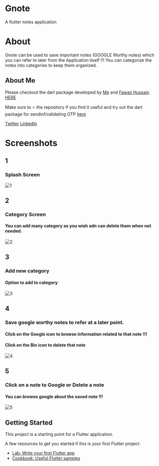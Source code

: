 # Gnote

A flutter notes application

# About 

Gnote can be used to save important notes (GOOGLE Worthy notes) which you can refer to later from the Application itself !!!
You can categorize the notes into categories to keep them organized. 

## About Me

Please checkout the dart package developed by [Me](https://github.com/JerinFrancisA) and [Fawaz Hussain](https://github.com/fawazhussain) [HERE](https://pub.dev/packages/flutter_otp) 

Make sure to :star: the repository if you find it useful and try out the dart package for sendinf/validating OTP [here](https://pub.dev/packages/flutter_otp) 

[Twitter](https://twitter.com/jerinfrancis4)
[LinkedIn](www.linkedin.com/in/jerinfrancis77)

# Screenshots

## 1
### Splash Screen
![1](https://user-images.githubusercontent.com/43045825/64634732-975a6500-d41b-11e9-8945-2a46af883fc0.jpeg)
## 2
### Category Screen
#### You can add many category as you wish adn can delete them when not needed.
![2](https://user-images.githubusercontent.com/43045825/64634733-975a6500-d41b-11e9-82f7-1207d30d1376.jpeg)
## 3
### Add new category
#### Option to add to category
![3](https://user-images.githubusercontent.com/43045825/64634734-97f2fb80-d41b-11e9-9223-6fc46224f394.jpeg)
## 4
### Save google worthy notes to refer at a later point.
#### Click on the Google icon to browse information related to that note !!!
#### Click on the Bin icon to delete that note 
![4](https://user-images.githubusercontent.com/43045825/64634735-97f2fb80-d41b-11e9-81eb-b8f4e281265a.jpeg)
## 5
### Click on a note to Google or Delete a note
#### You can browse google about the saved note !!!
![5](https://user-images.githubusercontent.com/43045825/64634736-97f2fb80-d41b-11e9-9bd1-7ff97e4577df.jpeg)


## Getting Started

This project is a starting point for a Flutter application.

A few resources to get you started if this is your first Flutter project:

- [Lab: Write your first Flutter app](https://flutter.dev/docs/get-started/codelab)
- [Cookbook: Useful Flutter samples](https://flutter.dev/docs/cookbook)

